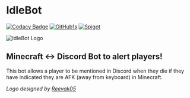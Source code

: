 # IdleBot

[![Codacy Badge](https://api.codacy.com/project/badge/Grade/08a0837d838c4a35801ffdbab804da15)](https://app.codacy.com/gh/Camshaft54/IdleBot?utm_source=github.com&utm_medium=referral&utm_content=Camshaft54/IdleBot&utm_campaign=Badge_Grade_Settings)
[![GitHub1s](https://img.shields.io/badge/View%20on-GitHub1s-red?logo=github)](https://github1s.com/Camshaft54/IdleBot)
[![Spigot](https://img.shields.io/badge/View%20on-SpigotMC-yellow)](https://www.spigotmc.org/resources/idlebot-—-step-up-your-afk-game.88778/)

![IdleBot Logo](https://cdn.discordapp.com/attachments/752921018150027404/808195119811395642/IdleBotLogoWide4kish.png)
## Minecraft <-> Discord Bot to alert players!
This bot allows a player to be mentioned in Discord when they die if they have indicated they are AFK (away from keyboard) in Minecraft.

*Logo designed by [Reevak05](https://github.com/Reevak05)*
